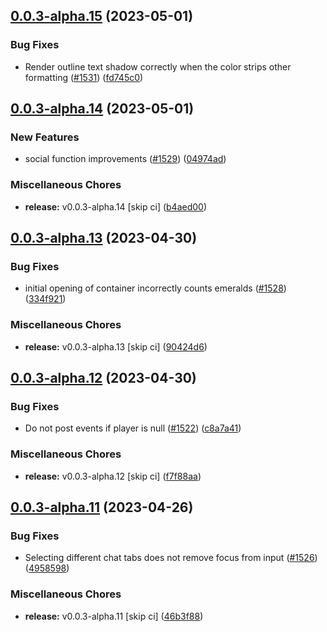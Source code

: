 ## [0.0.3-alpha.15](https://github.com/Wynntils/Artemis/compare/v0.0.3-alpha.14...v0.0.3-alpha.15) (2023-05-01)


### Bug Fixes

* Render outline text shadow correctly when the color strips other formatting ([#1531](https://github.com/Wynntils/Artemis/issues/1531)) ([fd745c0](https://github.com/Wynntils/Artemis/commit/fd745c0abfe2e6b68cb3d69366e07ccf3bfc26fb))

## [0.0.3-alpha.14](https://github.com/Wynntils/Artemis/compare/v0.0.3-alpha.13...v0.0.3-alpha.14) (2023-05-01)


### New Features

* social function improvements ([#1529](https://github.com/Wynntils/Artemis/issues/1529)) ([04974ad](https://github.com/Wynntils/Artemis/commit/04974ad54b81cae7140e9714df42830510d2433a))


### Miscellaneous Chores

* **release:** v0.0.3-alpha.14 [skip ci] ([b4aed00](https://github.com/Wynntils/Artemis/commit/b4aed001ce8cb1a1790e0e601bf901cb6abdb1d0))

## [0.0.3-alpha.13](https://github.com/Wynntils/Artemis/compare/v0.0.3-alpha.12...v0.0.3-alpha.13) (2023-04-30)


### Bug Fixes

* initial opening of container incorrectly counts emeralds ([#1528](https://github.com/Wynntils/Artemis/issues/1528)) ([334f921](https://github.com/Wynntils/Artemis/commit/334f9218397e2b1cf160f7a40427063f0a7bf61d))


### Miscellaneous Chores

* **release:** v0.0.3-alpha.13 [skip ci] ([90424d6](https://github.com/Wynntils/Artemis/commit/90424d6d78153dafcadeed5175e01999e28a0f30))

## [0.0.3-alpha.12](https://github.com/Wynntils/Artemis/compare/v0.0.3-alpha.11...v0.0.3-alpha.12) (2023-04-30)


### Bug Fixes

* Do not post events if player is null ([#1522](https://github.com/Wynntils/Artemis/issues/1522)) ([c8a7a41](https://github.com/Wynntils/Artemis/commit/c8a7a410361cf94aafe978a8bab7695a3fe82127))


### Miscellaneous Chores

* **release:** v0.0.3-alpha.12 [skip ci] ([f7f88aa](https://github.com/Wynntils/Artemis/commit/f7f88aab904400745e5c83e7e7f1a4de2768d141))

## [0.0.3-alpha.11](https://github.com/Wynntils/Artemis/compare/v0.0.3-alpha.10...v0.0.3-alpha.11) (2023-04-26)


### Bug Fixes

* Selecting different chat tabs does not remove focus from input ([#1526](https://github.com/Wynntils/Artemis/issues/1526)) ([4958598](https://github.com/Wynntils/Artemis/commit/4958598c0dd38d2b321b3e1b9beb5c3acebca994))


### Miscellaneous Chores

* **release:** v0.0.3-alpha.11 [skip ci] ([46b3f88](https://github.com/Wynntils/Artemis/commit/46b3f88da97b3ef0afa03173787ac9636555b174))

